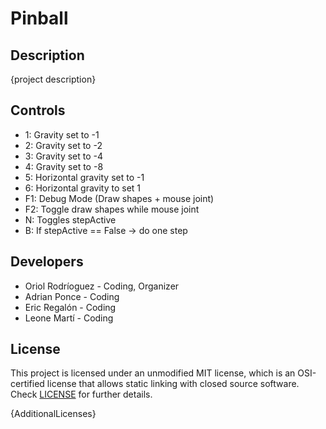 # Pinball

## Description

{project description}

## Controls

 - 1: Gravity set to -1
 - 2: Gravity set to -2
 - 3: Gravity set to -4
 - 4: Gravity set to -8
 - 5: Horizontal gravity set to -1
 - 6: Horizontal gravity to set 1
 - F1: Debug Mode (Draw shapes + mouse joint) 
 - F2: Toggle draw shapes while mouse joint 
 - N: Toggles stepActive
 - B: If stepActive == False -> do one step


## Developers

 - Oriol Rodríoguez - Coding, Organizer
 - Adrian Ponce - Coding
 - Eric Regalón - Coding
 - Leone Martí - Coding

## License

This project is licensed under an unmodified MIT license, which is an OSI-certified license that allows static linking with closed source software. Check [LICENSE](LICENSE) for further details.

{AdditionalLicenses}
